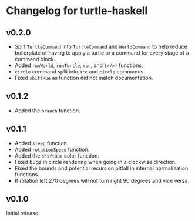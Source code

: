 # Changelog for turtle-haskell

## v0.2.0

* Split `TurtleCommand` into `TurtleCommand` and `WorldCommand` to help reduce
  boilerplate of having to apply a turtle to a command for every stage of a
  command block.
* Added `runWorld`, `runTurtle`, `run`, and `(>/>)` functions.
* `circle` command split into `arc` and `circle` commands.
* Fixed `shiftHue` as function did not match documentation.

## v0.1.2

* Added the `branch` function.

## v0.1.1

* Added `sleep` function.
* Added `rotationSpeed` function.
* Added the `shiftHue` color function.
* Fixed bugs in circle rendering when going in a clockwise direction.
* Fixed the bounds and potential recursion pitfall in internal normalization
  functions.
* If rotation left 270 degrees will not turn right 90 degrees and vice versa.

## v0.1.0

Initial release.
